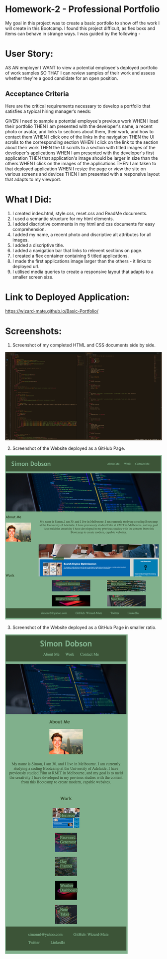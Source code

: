 # Homework-2 - Professional Portfolio

My goal in this project was to create a basic portfolio to show off the work I will create in this Bootcamp. I found this project difficult, as flex boxs and items can behave in strange ways. I was guided by the following -

# User Story:

AS AN employer
I WANT to view a potential employee's deployed portfolio of work samples
SO THAT I can review samples of their work and assess whether they're a good candidate for an open position.

## Acceptance Criteria

Here are the critical requirements necessary to develop a portfolio that satisfies a typical hiring manager’s needs:

GIVEN I need to sample a potential employee's previous work
WHEN I load their portfolio
THEN I am presented with the developer's name, a recent photo or avatar, and links to sections about them, their work, and how to contact them
WHEN I click one of the links in the navigation
THEN the UI scrolls to the corresponding section
WHEN I click on the link to the section about their work
THEN the UI scrolls to a section with titled images of the developer's applications
WHEN I am presented with the developer's first application
THEN that application's image should be larger in size than the others
WHEN I click on the images of the applications
THEN I am taken to that deployed application
WHEN I resize the page or view the site on various screens and devices
THEN I am presented with a responsive layout that adapts to my viewport.

# What I Did:

1. I created index.html, style.css, reset.css and ReadMe documents.
2. I used a semantic structure for my html elements.
3. I added discriptive comments in my html and css documents for easy comprehension.
4. I added my name, a recent photo and discriptive alt attributes for all images.
5. I added a discriptive title.
6. I added a navigation bar that links to relevent sections on page.
7. I created a flex container containing 5 titled applications.
8. I made the first applications image larger than the others - it links to deployed url.
9. I utilised media queries to create a responsive layout that adapts to a smaller screen size.

# Link to Deployed Application:

https://wizard-mate.github.io/Basic-Portfolio/

# Screenshots:

1. Screenshot of my completed HTML and CSS documents side by side.

![Screenshot of my completed HTML and CSS documents side by side.](/assets/images/HTML-CSS.png?raw=true "HTML CSS")

2. Screenshot of the Website deployed as a GitHub Page.

![Screenshot of the Website deployed as a GitHub Page.](/assets/images/Deployed-Website.png?raw=true "Deployed")

3. Screenshot of the Website deployed as a GitHub Page in smaller ratio.

![Screenshot of the Website deployed as a GitHub Pagevin smaller ratio.](/assets/images/Deployed-Website-Small.png?raw=true "Deployed Small")


